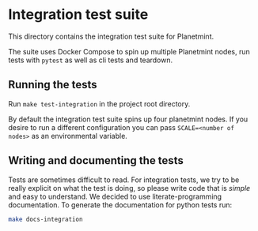 <!---
Copyright © 2020 Interplanetary Database Association e.V.,
Planetmint and IPDB software contributors.
SPDX-License-Identifier: (Apache-2.0 AND CC-BY-4.0)
Code is Apache-2.0 and docs are CC-BY-4.0
--->

# Integration test suite
This directory contains the integration test suite for Planetmint.

The suite uses Docker Compose to spin up multiple Planetmint nodes, run tests with `pytest` as well as cli tests and teardown. 

## Running the tests
Run `make test-integration` in the project root directory.

By default the integration test suite spins up four planetmint nodes. If you desire to run a different configuration you can pass `SCALE=<number of nodes>` as an environmental variable.

## Writing and documenting the tests
Tests are sometimes difficult to read. For integration tests, we try to be really explicit on what the test is doing, so please write code that is *simple* and easy to understand. We decided to use literate-programming documentation. To generate the documentation for python tests run:

```bash
make docs-integration
```
